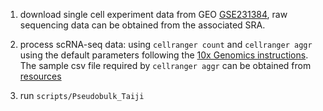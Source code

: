 1. download single cell experiment data from GEO [GSE231384](https://0-www-ncbi-nlm-nih-gov.brum.beds.ac.uk/geo/query/acc.cgi?acc=GSE231384), raw sequencing data can be obtained from the associated SRA.

2. process scRNA-seq data: using `cellranger count` and `cellranger aggr` using the default parameters following the [10x Genomics instructions](https://support.10xgenomics.com/single-cell-gene-expression/software/pipelines/latest/what-is-cell-ranger). The sample csv file required by `cellranger aggr` can be obtained from [resources](https://github.com/yyaoisgood2021/HUB-screening/tree/main/resources/taiji)

3. run `scripts/Pseudobulk_Taiji`


